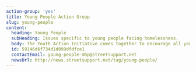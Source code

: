 ```yaml
---
action-group: 'yes'
title: Young People Action Group
slug: young-people
content:
  heading: Young People
  subHeading: Issues specific to young people facing homelessness.
  body: The Youth Action Initiative comes together to encourage all young people who have had lived experience of homelessness to have a voice. The group is based at Centrepoint Manchester. If you are interested in getting involved, please fill in the form below or contact Nadia (nadia_bennett@shelter.org . 07460 729 176) or Mandy (M.pollitt@centrepoint.org  07040 546 619).
  id: 59146d6f734d1d099dfdfce1
  contactEmail: young-people-mhp@streetsupport.net
  newsUrl: http://news.streetsupport.net/tag/young-people/
---
```


